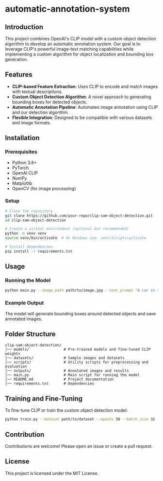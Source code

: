 # automatic-annotation-system

## Introduction
This project combines OpenAI's CLIP model with a custom object detection algorithm to develop an automatic annotation system. Our goal is to leverage CLIP's powerful image-text matching capabilities while implementing a custom algorithm for object localization and bounding box generation.

## Features
- **CLIP-based Feature Extraction**: Uses CLIP to encode and match images with textual descriptions.
- **Custom Object Detection Algorithm**: A novel approach to generating bounding boxes for detected objects.
- **Automatic Annotation Pipeline**: Automates image annotation using CLIP and our detection algorithm.
- **Flexible Integration**: Designed to be compatible with various datasets and image formats.

## Installation
### Prerequisites
- Python 3.8+
- PyTorch
- OpenAI CLIP
- NumPy
- Matplotlib
- OpenCV (for image processing)

### Setup
```bash
# Clone the repository
git clone https://github.com/your-repo/clip-sam-object-detection.git
cd clip-sam-object-detection

# Create a virtual environment (optional but recommended)
python -m venv venv
source venv/bin/activate  # On Windows use: venv\Scripts\activate

# Install dependencies
pip install -r requirements.txt
```

## Usage
### Running the Model
```bash
python main.py --image_path path/to/image.jpg --text_prompt "A car in the image"
```

### Example Output
The model will generate bounding boxes around detected objects and save annotated images.

## Folder Structure
```
clip-sam-object-detection/
│── models/                # Pre-trained models and fine-tuned CLIP weights
│── datasets/              # Sample images and datasets
│── scripts/               # Utility scripts for preprocessing and evaluation
│── outputs/               # Annotated images and results
│── main.py                # Main script for running the model
│── README.md              # Project documentation
│── requirements.txt       # Dependencies
```

## Training and Fine-Tuning
To fine-tune CLIP or train the custom object detection model:
```bash
python train.py --dataset path/to/dataset --epochs 50 --batch_size 32
```

## Contribution
Contributions are welcome! Please open an issue or create a pull request.

## License
This project is licensed under the MIT License.

